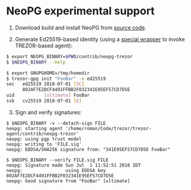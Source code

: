# NeoPG experimental support

1. Download build and install NeoPG from [source code](https://github.com/das-labor/neopg#installation).

2. Generate Ed25519-based identity (using a [special wrapper](https://github.com/romanz/trezor-agent/blob/c22109df24c6eb8263aa40183a016be3437b1a0c/contrib/neopg-trezor) to invoke TREZOR-based agent):

```bash
$ export NEOPG_BINARY=$PWD/contrib/neopg-trezor
$ $NEOPG_BINARY --help

$ export GNUPGHOME=/tmp/homedir
$ trezor-gpg init "FooBar" -e ed25519
sec   ed25519 2018-07-01 [SC]
      802AF7E2DCF4491FFBB2F032341E95EF57CD7D5E
uid           [ultimate] FooBar
ssb   cv25519 2018-07-01 [E]
```

3. Sign and verify signatures:
```
$ $NEOPG_BINARY -v --detach-sign FILE
neopg: starting agent '/home/roman/Code/trezor/trezor-agent/contrib/neopg-trezor'
neopg: using pgp trust model
neopg: writing to 'FILE.sig'
neopg: EDDSA/SHA256 signature from: "341E95EF57CD7D5E FooBar"

$ $NEOPG_BINARY --verify FILE.sig FILE
neopg: Signature made Sun Jul  1 11:52:51 2018 IDT
neopg:                using EDDSA key 802AF7E2DCF4491FFBB2F032341E95EF57CD7D5E
neopg: Good signature from "FooBar" [ultimate]
```